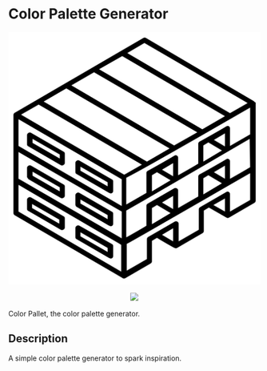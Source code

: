 # Color Palette Generator
<p align="center">
  <img src="./pallet.png">
</p>
<p align="center">
  <img src="./preview.gif">
</p>

Color Pallet, the color palette generator. 

## Description

A simple color palette generator to spark inspiration.
